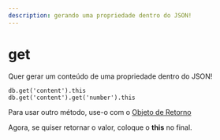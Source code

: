 ```yaml
---
description: gerando uma propriedade dentro do JSON!
---
```


# get

Quer gerar um conteúdo de uma propriedade dentro do JSON!

```text
db.get('content').this
db.get('content').get('number').this
```

Para usar outro método, use-o com o [Objeto de Retorno](../objeto-de-retorno/)

Agora, se quiser retornar o valor, coloque o **this** no final.

